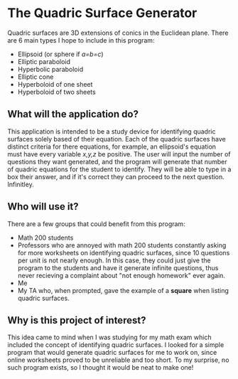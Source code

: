 # The Quadric Surface Generator
Quadric surfaces are 3D extensions of conics in the Euclidean plane. There are 6 main types I hope to include in this 
program:
- Ellipsoid (or sphere if *a=b=c*)
- Elliptic paraboloid
- Hyperbolic paraboloid
- Elliptic cone
- Hyperboloid of one sheet
- Hyperboloid of two sheets
## What will the application do?
This application is intended to be a study device for identifying quadric surfaces solely based of their equation.
Each of the quadric surfaces have distinct criteria for there equations, for example, an ellipsoid's equation must have
every variable *x,y,z* be positive. The user will input the number of questions they want generated, and the program 
will generate that number of quadric equations for the student to identify. They will be able to type in a box their 
answer, and if it's correct they can proceed to the next question. Infinitley.

## Who will use it?
There are a few groups that could benefit from this program:
- Math 200 students
- Professors who are annoyed with math 200 students constantly asking for more worksheets on identifying quadric 
surfaces, since 10 questions per unit is not nearly enough. In this case, they could just give the program to the 
students and have it generate infinite questions, thus never recieving a complaint about "not enough homework" ever 
again.
- Me
- My TA who, when prompted, gave the example of a **square** when listing quadric surfaces.

## Why is this project of interest?
This idea came to mind when I was studying for my math exam which included the concept of identifying quadric surfaces. 
I looked for a simple program that would generate quadric surfaces for me to work on, since online worksheets proved to 
be unreliable and too short. To my surprise, no such program exists, so I thought it would be neat to make one!


